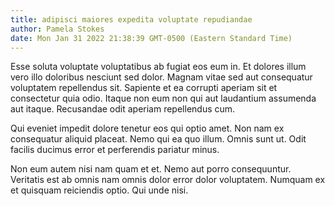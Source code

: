 ```yaml
---
title: adipisci maiores expedita voluptate repudiandae
author: Pamela Stokes
date: Mon Jan 31 2022 21:38:39 GMT-0500 (Eastern Standard Time)
---
```

Esse soluta voluptate voluptatibus ab fugiat eos eum in. Et dolores illum vero illo doloribus nesciunt sed dolor. Magnam vitae sed aut consequatur voluptatem repellendus sit. Sapiente et ea corrupti aperiam sit et consectetur quia odio. Itaque non eum non qui aut laudantium assumenda aut itaque. Recusandae odit aperiam repellendus cum.

 Qui eveniet impedit dolore tenetur eos qui optio amet. Non nam ex consequatur aliquid placeat. Nemo qui ea quo illum. Omnis sunt ut. Odit facilis ducimus error et perferendis pariatur minus.

 Non eum autem nisi nam quam et et. Nemo aut porro consequuntur. Veritatis est ab omnis nam omnis dolor error dolor voluptatem. Numquam ex et quisquam reiciendis optio. Qui unde nisi.